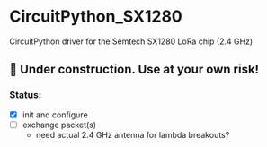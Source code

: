 # CircuitPython_SX1280
CircuitPython driver for the Semtech SX1280 LoRa chip (2.4 GHz)

## 🚧 Under construction. Use at your own risk!

### Status: 
- [x] init and configure 
- [ ] exchange packet(s)
  - need actual 2.4 GHz antenna for lambda breakouts? 
